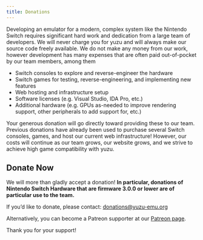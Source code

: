 ```yaml
---
title: Donations
---
```


Developing an emulator for a modern, complex system like the Nintendo Switch requires significant hard work and dedication from a large team of developers. We will never charge you for yuzu and will always make our source code freely available. We do not make any money from our work, however development has many expenses that are often paid out-of-pocket by our team members, among them

* Switch consoles to explore and reverse-engineer the hardware
* Switch games for testing, reverse-engineering, and implementing new features
* Web hosting and infrastructure setup
* Software licenses (e.g. Visual Studio, IDA Pro, etc.)
* Additional hardware (e.g. GPUs as-needed to improve rendering support, other peripherals to add support for, etc.)

Your generous donation will go directly toward providing these to our team. Previous donations have already been used to purchase several Switch consoles, games, and host our current web infrastructure! However, our costs will continue as our team grows, our website grows, and we strive to achieve high game compatibility with yuzu.

## Donate Now

We will more than gladly accept a donation! __In particular, donations of Nintendo Switch Hardware that are firmware 3.0.0 or lower are of particular use to the team.__

If you’d like to donate, please contact: [donations@yuzu-emu.org](mailto:donations@yuzu-emu.org)

Alternatively, you can become a Patreon supporter at our [Patreon page](https://www.patreon.com/yuzuteam).

Thank you for your support!
